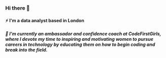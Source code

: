 ### Hi there 👋

#### ⚡ I'm a data analyst based in London

##### 👯 I'm currently an ambassador and confidence coach at CodeFirstGirls, where I devote my time to inspiring and motivating women to pursue careers in technology by educating them on how to begin coding and break into the field.


<!--
**fatima-mj/fatima-mj** is a ✨ _special_ ✨ repository because its `README.md` (this file) appears on your GitHub profile.

Here are some ideas to get you started:

- 🔭 I’m currently working on ...
- 🌱 I’m currently learning ...
- 👯 I’m looking to collaborate on ...
- 🤔 I’m looking for help with ...
- 💬 Ask me about ...
- 📫 How to reach me: ...
- 😄 Pronouns: ...
- ⚡ Fun fact: ...
-->

